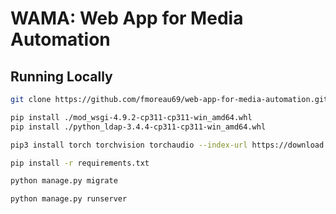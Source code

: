 # WAMA: Web App for Media Automation

## Running Locally

```bash
git clone https://github.com/fmoreau69/web-app-for-media-automation.git
```

```bash
pip install ./mod_wsgi-4.9.2-cp311-cp311-win_amd64.whl
pip install ./python_ldap-3.4.4-cp311-cp311-win_amd64.whl
```

```bash
pip3 install torch torchvision torchaudio --index-url https://download.pytorch.org/whl/cu128
```

```bash
pip install -r requirements.txt
```

```bash
python manage.py migrate
```

```bash
python manage.py runserver
```
